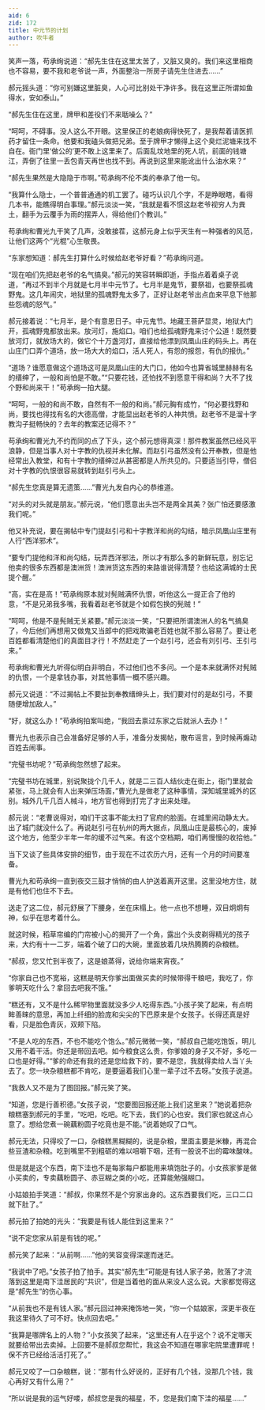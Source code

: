 ```yaml
---
aid: 6
zid: 172
title: 中元节的计划
author: 吹牛者
---
```


笑声一落，苟承绚说道：“郝先生住在这里太苦了，又脏又臭的。我们来这里相商也不容易，要不我和老爷说一声，外面整治一所房子请先生住进去……”

郝元摇头道：“你可别嫌这里脏臭，人心可比别处干净许多。我在这里正所谓如鱼得水，安如泰山。”

“郝先生住在这里，牌甲和差役们不来聒噪么？”

“呵呵，不碍事。没人这么不开眼。这里保正的老娘病得快死了，是我帮着请医抓药才留住一条命。他要和我磕头做把兄弟。至于牌甲才懒得上这个臭烂泥塘来找不自在。衙门里‘做公的’更不敢上这里来了。后面乱坟地里的死人坑，前面的钱塘江，弄倒了往里一丢包青天再世也找不到。再说到这里来能讹出什么油水来？”

“郝先生果然是大隐隐于市啊。”苟承绚不伦不类的奉承了他一句。

“我算什么隐士，一个普普通通的机工罢了。碰巧认识几个字，不是睁眼瞎，看得几本书，能瞧得明白事理。”郝元淡淡一笑，“我就是看不惯这赵老爷视穷人为粪土，翻手为云覆手为雨的摆弄人，得给他们个教训。”

苟承绚和曹光九干笑了几声，没敢接茬，这郝元身上似乎天生有一种强者的风范，让他们这两个“光棍”心生敬畏。

“东家想知道：郝先生打算什么时候给赵老爷好看？”苟承绚问道。

“现在咱们先把赵老爷的名气搞臭。”郝元的笑容转瞬即逝，手指点着着桌子说道，“再过不到半个月就是七月半中元节了。七月半是鬼节，要祭祖，也要祭孤魂野鬼。这几年闹灾，地狱里的孤魂野鬼太多了，正好让赵老爷出点血来平息下他那些怨魂的怒气。”

郝元接着说：“七月半，是个有意思日子。中元鬼节。地藏王菩萨显灵，地狱大门开，孤魂野鬼都放出来。放河灯，施焰口。咱们也给孤魂野鬼来讨个公道！既然要放河灯，就放场大的，做它个十万盏河灯，直接给他漂到凤凰山庄的码头上。再在山庄门口弄个道场，放一场大大的焰口，活人死人，有怨的报怨，有仇的报仇。”

“道场？谁愿意做这个道场这可是凤凰山庄的大门口，他如今也算省城里赫赫有名的缙绅了，一般和尚怕是不敢。”“只要花钱，还怕找不到愿意干得和尚？大不了找个野和尚来干！”苟承绚一拍大腿。

“呵呵，一般的和尚不敢，自然有不一般的和尚。”郝元胸有成竹，“何必要找野和尚，要找也得找有名的大德高僧，才能显出赵老爷的人神共愤。赵老爷不是溜十字教沟子挺畅快的？去年的教案还记得不？”

苟承绚和曹光九不约而同的点了下头，这个郝元想得真深！那件教案虽然已经风平浪静，但是当事人对十字教的仇视并未化解。而赵引弓虽然没有公开奉教，但是他经常出入教堂，和有十字教的缙绅过从甚密都是人所共见的。只要适当引导，僧侣对十字教的仇恨很容易就转到赵引弓头上。

“郝先生您真是算无遗策……”曹光九发自内心的恭维道。

“对头的对头就是朋友。”郝元说，“他们愿意出头岂不是两全其美？张广怕还要感激我们呢。”

他又补充说，要在揭帖中专门提赵引弓和十字教洋和尚的勾结，暗示凤凰山庄里有人行“西洋邪术”。

“要专门提他和洋和尚勾结，玩弄西洋邪法，所以才有那么多的新鲜玩意，别忘记他卖的很多东西都是澳洲货！澳洲货这东西的来路谁说得清楚？也给这满城的士民提个醒。”

“高，实在是高！”苟承绚原本就对髡贼满怀仇恨，听他这么一提正合了他的意，“不是兄弟我多嘴，我看着赵老爷就是个如假包换的髡贼！”

“呵呵，他是不是髡贼无关紧要。”郝元淡淡一笑，“只要把所谓澳洲人的名气搞臭了，今后他们再想用又做鬼又当郎中的把戏欺骗老百姓也就不那么容易了。要让老百姓都看清楚他们的真面目才行！不然赶走了一个赵引弓，还会有刘引弓、王引弓来。”

苟承绚和曹光九听得似明白非明白，不过他们也不多问。一个是本来就满怀对髡贼的仇恨，一个是拿钱办事，对其他事情一概不感兴趣。

郝元又说道：“不过揭帖上不要扯到奉教缙绅头上，我们要对付的是赵引弓，不要随便增加敌人。”

“好，就这么办！”苟承绚拍案叫绝，“我回去禀过东家之后就派人去办！”

曹光九也表示自己会准备好足够的人手，准备分发揭帖，散布谣言，到时候再煽动百姓去闹事。

“完璧书坊呢？”苟承绚忽然想了起来。

“完璧书坊在城里，别说聚拢个几千人，就是二三百人结伙走在街上，衙门里就会紧张，马上就会有人出来弹压场面，”曹光九是做老了这种事情，深知城里城外的区别。城外几千几百人械斗，地方官也得到打完了才出来处理。

郝元说：“老曹说得对，咱们干这事不能太扫了官府的脸面。在城里闹动静太大。出了城门就没什么了。再说赵引弓在杭州的两大据点，凤凰山庄是最核心的，废掉这个地方，他至少半年一年的缓不过气来。有这个空档期，咱们再慢慢的收拾他。”

当下又谈了些具体安排的细节，由于现在不过农历六月，还有一个月的时间要准备。

曹光九和苟承绚一直到夜交三鼓才悄悄的由人护送着离开这里。这里没地方住，就是有他们也住不下去。

送走了这二位，郝元舒展了下腰身，坐在床榻上。他一点也不想睡，双目炯炯有神，似乎在思考着什么。

就这时候，稻草帘编的门帘被小心的揭开了一个角，露出个头皮剃得精光的孩子来，大约有十一二岁，端着个破了口的大碗，里面放着几块热腾腾的杂粮糕。

“郝叔，您又忙到半夜了，这是娘蒸得，说给你端来宵夜。”

“你家自己也不宽裕，这糕是明天你爹出面做买卖的时候带得干粮吧，我吃了，你爹明天吃什么？拿回去吧我不饿。”

“糕还有，又不是什么稀罕物里面就没多少人吃得东西。”小孩子笑了起来，有点明眸善睐的意思，再加上纤细的脸庞和尖尖的下巴原来是个女孩子。长得还真是好看，只是脸色青灰，双颊下陷。

“不是人吃的东西，不也不能吃个饱么。”郝元微微一笑，“郝叔自己能吃饱饭，明儿又用不着干活。你还是带回去吧。如今粮食这么贵，你爹娘的身子又不好，多吃一口也是好得。”“爹的命还有我的还是您给救下的，要不是您，我就得卖给人当丫头去了。您一块杂粮糕都不肯吃，是要逼着我们心里一辈子过不去呀。”女孩子说道。

“我救人又不是为了图回报。”郝元笑了笑。

“知道，您是行善积德。”女孩子说，“您要图回报还能上我们这里来？”她说着把杂粮糕塞到郝元的手里，“吃吧，吃吧。吃下去，我们的心也安。我们家也就这点心意了。想给您煮一碗藕粉圆子吃竟也是不能。”说着她叹了口气。

郝元无法，只得咬了一口，杂粮糕黑糊糊的，说是杂粮，里面主要是米糠，再混合些豆渣和杂粮。吃到嘴里不到粗砺的难以咀嚼下咽，还有一股说不出的霉味酸味。

但是就是这个东西，南下洼也不是每家每户都能用来填饱肚子的。小女孩家爹是做小买卖的，专卖藕粉圆子、赤豆糊之类的小吃，还算能勉强糊口。

小姑娘拍手笑道：“郝叔，你果然不是个穷家出身的。这东西要我们吃，三口二口就下肚了。”

郝元拍了拍她的光头：“我要是有钱人能住到这里来？”

“说不定您家从前是有钱的呢。”

郝元笑了起来：“从前啊……”他的笑容变得深邃而迷茫。

“我说中了吧。”女孩子拍了拍手。其实“郝先生”可能是有钱人家子弟，败落了才流落到这里是南下洼居民的“共识”，但是当着他的面从来没人这么说。大家都觉得这是“郝先生”的伤心事。

“从前我也不是有钱人家。”郝元回过神来掩饰地一笑，“你一个姑娘家，深更半夜在我这里待久了可不好。快点回去吧。”

“我算是哪牌名上的人物？”小女孩笑了起来，“这里还有人在乎这个？说不定哪天就要给带出去卖掉。上回要不是郝叔您帮忙，我这会不知道在哪家宅院里遭罪呢！保不齐已经给活活打死了。”

郝元又咬了一口杂粮糕，说：“那有什么好说的，正好有几个钱，没那几个钱，我心再好又有什么用？”

“所以说是我的运气好喽，郝叔您是我的福星，不，您是我们南下洼的福星……”
